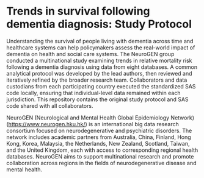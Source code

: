 # Trends in survival following dementia diagnosis: Study Protocol

Understanding the survival of people living with dementia across time and healthcare systems can help policymakers assess the real-world impact of dementia on health and social care systems. The NeuroGEN group conducted a multinational study examining trends in relative mortality risk following a dementia diagnosis using data from eight databases. A common analytical protocol was developed by the lead authors, then reviewed and iteratively refined by the broader research team. Collaborators and data custodians from each participating country executed the standardized SAS code locally, ensuring that individual-level data remained within each jurisdiction. This repository contains the original study protocol and SAS code shared with all collaborators.

NeuroGEN (Neurological and Mental Health Global Epidemiology Network) (https://www.neurogen.hku.hk/) is an international big data research consortium focused on neurodegenerative and psychiatric disorders. The network includes academic partners from Australia, China, Finland, Hong Kong, Korea, Malaysia, the Netherlands, New Zealand, Scotland, Taiwan, and the United Kingdom, each with access to corresponding regional health databases. NeuroGEN aims to support multinational research and promote collaboration across regions in the fields of neurodegenerative disease and mental health. 
